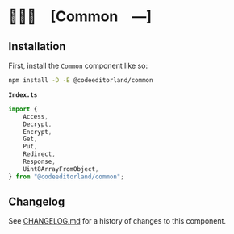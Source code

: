 # 👨🏻‍🏭 [Common —]

## Installation

First, install the `Common` component like so:

```sh
npm install -D -E @codeeditorland/common
```

**`Index.ts`**

```ts
import {
	Access,
	Decrypt,
	Encrypt,
	Get,
	Put,
	Redirect,
	Response,
	Uint8ArrayFromObject,
} from "@codeeditorland/common";
```

[Common.]: https://npmjs.org/@codeeditorland/common

## Changelog

See [CHANGELOG.md](CHANGELOG.md) for a history of changes to this component.
